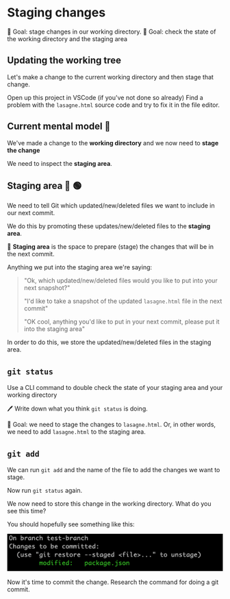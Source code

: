 # Staging changes


🎯 Goal: stage changes in our working directory. 
🎯 Goal: check the state of the working directory and the staging area


## Updating the working tree

Let's make a change to the current working directory and then stage that change.

Open up this project in VSCode (if you've not done so already)
Find a problem with the `lasagne.html` source code and try to fix it in the file editor.

## Current mental model 🧠

We've made a change to the **working directory** and we now need to **stage the change**

We need to inspect the **staging area**.

## Staging area 🔴 🟢

We need to tell Git which updated/new/deleted files we want to include in our next commit.

We do this by promoting these updates/new/deleted files to the **staging area**.

🔑 **Staging area** is the space to prepare (stage) the changes that will be in the next commit.

Anything we put into the staging area we're saying:

> "Ok, which updated/new/deleted files would you like to put into your next snapshot?"
>
> "I'd like to take a snapshot of the updated `lasagne.html` file in the next commit"
>
> "OK cool, anything you'd like to put in your next commit, please put it into the staging area"

In order to do this, we store the updated/new/deleted files in the staging area.


## `git status`

Use a CLI command to double check the state of your staging area and your working directory

🖊️ Write down what you think `git status` is doing.


🎯 Goal: we need to stage the changes to `lasagne.html`. 
Or, in other words, we need to add `lasagne.html` to the staging area.

## `git add`

We can run `git add` and the name of the file to add the changes we want to stage.

Now run `git status` again.

We now need to store this change in the working directory.
What do you see this time?

You should hopefully see something like this:

![image](./assets/git-status-after.png)

Now it's time to commit the change.
Research the command for doing a git commit.



